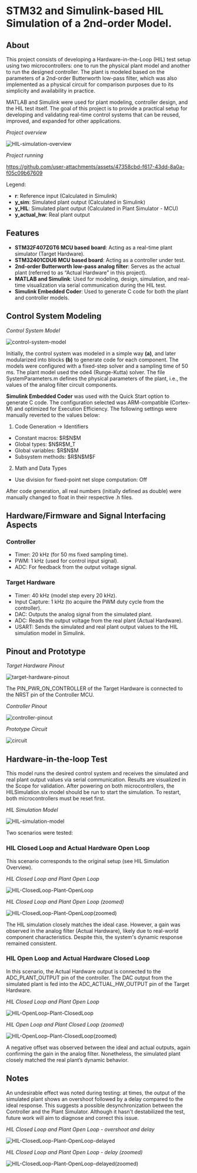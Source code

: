 # STM32 and Simulink-based HIL Simulation of a 2nd-order Model.

## About

This project consists of developing a Hardware-in-the-Loop (HIL) test setup using two microcontrollers: one to run the physical plant model and another to run the designed controller. The plant is modeled based on the parameters of a 2nd-order Butterworth low-pass filter, which was also implemented as a physical circuit for comparison purposes due to its simplicity and availability in practice.

MATLAB and Simulink were used for plant modeling, controller design, and the HIL test itself. The goal of this project is to provide a practical setup for developing and validating real-time control systems that can be reused, improved, and expanded for other applications.

*Project overview*

![HIL-simulation-overview](https://github.com/matheussmachado/stm32-and-simulink-based-hil-simulation-of-a-2nd-order-model/blob/main/HIL-simulation.png)

*Project running*

https://github.com/user-attachments/assets/47358cbd-f617-43dd-8a0a-f05c09b67609

Legend:
- **r**: Reference input (Calculated in Simulink)
- **y_sim**: Simulated plant output (Calculated in Simulink)
- **y_HIL**: Simulated plant output (Calculated in Plant Simulator - MCU)
- **y_actual_hw**: Real plant output

## Features

- **STM32F407ZGT6 MCU based board**: Acting as a real-time plant simulator (Target Hardware).
- **STM32401CDU6 MCU based board**: Acting as a controller under test.
- **2nd-order Butterworth low-pass analog filter**: Serves as the actual plant (referred to as “Actual Hardware” in this project).
- **MATLAB and Simulink**: Used for modeling, design, simulation, and real-time visualization via serial communication during the HIL test.
- **Simulink Embedded Coder**: Used to generate C code for both the plant and controller models.

## Control System Modeling

*Control System Model*

![control-system-model](https://github.com/matheussmachado/stm32-and-simulink-based-hil-simulation-of-a-2nd-order-model/blob/main/control-system-model-evolution.png)

Initially, the control system was modeled in a simple way **(a)**, and later modularized into blocks **(b)** to generate code for each component. The models were configured with a fixed-step solver and a sampling time of 50 ms. The plant model used the ode4 (Runge-Kutta) solver. The file SystemParameters.m defines the physical parameters of the plant, i.e., the values of the analog filter circuit components. 

**Simulink Embedded Coder** was used with the Quick Start option to generate C code. The configuration selected was ARM-compatible (Cortex-M) and optimized for Execution Efficiency. The following settings were manually reverted to the values below:

1. Code Generation -> Identifiers
- Constant macros: \$R\$N\$M
- Global types: \$N\$R\$M_T
- Global variables: \$R\$N\$M
- Subsystem methods: \$R\$N\$M\$F

2. Math and Data Types
- Use division for fixed-point net slope computation: Off

After code generation, all real numbers (initially defined as double) were manually changed to float in their respective .h files.

## Hardware/Firmware and Signal Interfacing Aspects

### Controller
- Timer: 20 kHz (for 50 ms fixed sampling time).
- PWM: 1 kHz (used for control input signal).
- ADC: For feedback from the output voltage signal.

### Target Hardware
- Timer: 40 kHz (model step every 20 kHz).
- Input Capture: 1 kHz (to acquire the PWM duty cycle from the controller).
- DAC: Outputs the analog signal from the simulated plant.
- ADC: Reads the output voltage from the real plant (Actual Hardware).
- USART: Sends the simulated and real plant output values to the HIL simulation model in Simulink.


## Pinout and Prototype

*Target Hardware Pinout*

![target-hardware-pinout](https://github.com/matheussmachado/stm32-and-simulink-based-hil-simulation-of-a-2nd-order-model/blob/main/target-hardware-pinout.png)

The PIN_PWR_ON_CONTROLLER of the Target Hardware is connected to the NRST pin of the Controller MCU.

*Controller Pinout*

![controller-pinout](https://github.com/matheussmachado/stm32-and-simulink-based-hil-simulation-of-a-2nd-order-model/blob/main/controller-pinout.png)

*Prototype Circuit*

![circuit](https://github.com/matheussmachado/stm32-and-simulink-based-hil-simulation-of-a-2nd-order-model/blob/main/circuit.png)

## Hardware-in-the-loop Test

This model runs the desired control system and receives the simulated and real plant output values via serial communication. Results are visualized in the Scope for validation. After powering on both microcontrollers, the HILSimulation.slx model should be run to start the simulation. To restart, both microcontrollers must be reset first.

*HIL Simulation Model*

![HIL-simulation-model](https://github.com/matheussmachado/stm32-and-simulink-based-hil-simulation-of-a-2nd-order-model/blob/main/HIL-simulation-model.png)

Two scenarios were tested:

### HIL Closed Loop and Actual Hardware Open Loop

This scenario corresponds to the original setup (see HIL Simulation Overview).

*HIL Closed Loop and Plant Open Loop*

![HIL-ClosedLoop-Plant-OpenLoop](https://github.com/matheussmachado/stm32-and-simulink-based-hil-simulation-of-a-2nd-order-model/blob/main/HIL-ClosedLoop-Plant-OpenLoop.png)


*HIL Closed Loop and Plant Open Loop (zoomed)*

![HIL-ClosedLoop-Plant-OpenLoop(zoomed)](https://github.com/matheussmachado/stm32-and-simulink-based-hil-simulation-of-a-2nd-order-model/blob/main/HIL-ClosedLoop-Plant-OpenLoop(zoomed).png)

The HIL simulation closely matches the ideal case. However, a gain was observed in the analog filter (Actual Hardware), likely due to real-world component characteristics. Despite this, the system's dynamic response remained consistent.

### HIL Open Loop and Actual Hardware Closed Loop

In this scenario, the Actual Hardware output is connected to the ADC_PLANT_OUTPUT pin of the controller. The DAC output from the simulated plant is fed into the ADC_ACTUAL_HW_OUTPUT pin of the Target Hardware.

*HIL Closed Loop and Plant Open Loop*

![HIL-OpenLoop-Plant-ClosedLoop](https://github.com/matheussmachado/stm32-and-simulink-based-hil-simulation-of-a-2nd-order-model/blob/main/HIL-OpenLoop-Plant-ClosedLoop.png)

*HIL Open Loop and Plant Closed Loop (zoomed)*

![HIL-OpenLoop-Plant-ClosedLoop(zoomed)](https://github.com/matheussmachado/stm32-and-simulink-based-hil-simulation-of-a-2nd-order-model/blob/main/HIL-OpenLoop-Plant-ClosedLoop(zoomed).png)

A negative offset was observed between the ideal and actual outputs, again confirming the gain in the analog filter. Nonetheless, the simulated plant closely matched the real plant’s dynamic behavior.


## Notes

An undesirable effect was noted during testing: at times, the output of the simulated plant shows an overshoot followed by a delay compared to the ideal response. This suggests a possible desynchronization between the Controller and the Plant Simulator. Although it hasn't destabilized the test, future work will aim to diagnose and correct this issue.

*HIL Closed Loop and Plant Open Loop - overshoot and delay*

![HIL-ClosedLoop-Plant-OpenLoop-delayed](https://github.com/matheussmachado/stm32-and-simulink-based-hil-simulation-of-a-2nd-order-model/blob/main/HIL-ClosedLoop-Plant-OpenLoop-delayed.png)


*HIL Closed Loop and Plant Open Loop - delay (zoomed)*

![HIL-ClosedLoop-Plant-OpenLoop-delayed(zoomed)](https://github.com/matheussmachado/stm32-and-simulink-based-hil-simulation-of-a-2nd-order-model/blob/main/HIL-ClosedLoop-Plant-OpenLoop-delayed(zoomed).png)

